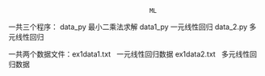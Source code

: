                                            ML
                                          
  一共三个程序：
             data_py  最小二乘法求解       data1_py 一元线性回归         data_2.py 多元线性回归
             
  一共两个数据文件：ex1data1.txt    一元线性回归数据  ex1data2.txt    多元线性回归数据
             
  
          

